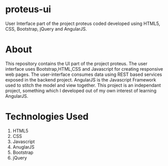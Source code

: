 # proteus-ui
User Interface part of the project proteus coded developed using HTML5, CSS, Bootstrap, jQuery and AngularJS.
# About
This repository contains the UI part of the project proteus. The user interface uses Bootstrap,HTML,CSS and Javascript for creating responsive web pages. The user-interface consumes data using REST based services exposed in the backend project. AngularJS is the Javascript Framework used to stitch the model and view together. This project is an independant project, something which I developed out of my own interest of learning AngularJS.
# Technologies Used
1. HTML5
2. CSS
3. Javascript
4. AnuglarJS
5. Bootstrap
6. jQuery
